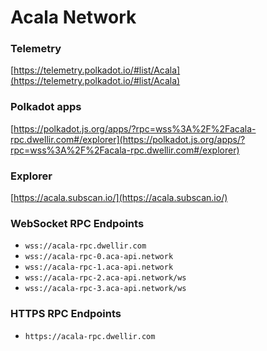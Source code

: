 # Acala Network

### Telemetry

[https://telemetry.polkadot.io/#list/Acala](https://telemetry.polkadot.io/#list/Acala)

### Polkadot apps

[https://polkadot.js.org/apps/?rpc=wss%3A%2F%2Facala-rpc.dwellir.com#/explorer](https://polkadot.js.org/apps/?rpc=wss%3A%2F%2Facala-rpc.dwellir.com#/explorer)

### Explorer

[https://acala.subscan.io/](https://acala.subscan.io/)

### WebSocket RPC Endpoints

* `wss://acala-rpc.dwellir.com`
* `wss://acala-rpc-0.aca-api.network`
* `wss://acala-rpc-1.aca-api.network`
* `wss://acala-rpc-2.aca-api.network/ws`
* `wss://acala-rpc-3.aca-api.network/ws`

### HTTPS RPC Endpoints

* `https://acala-rpc.dwellir.com`
